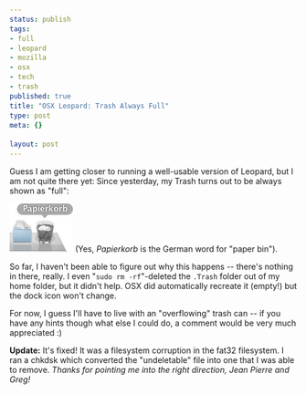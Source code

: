 ```yaml
--- 
status: publish
tags: 
- full
- leopard
- mozilla
- osx
- tech
- trash
published: true
title: "OSX Leopard: Trash Always Full"
type: post
meta: {}

layout: post
---
```

Guess I am getting closer to running a well-usable version of Leopard, but I am not quite there yet: Since yesterday, my Trash turns out to be always shown as "full":

<img src='/media/wp/2007/11/trash-always-full.jpg' alt='Leopard Trash Full' />
(Yes, <em>Papierkorb</em> is the German word for "paper bin").

So far, I haven't been able to figure out why this happens -- there's nothing in there, really. I even "<code>sudo rm -rf</code>"-deleted the <code>.Trash</code> folder out of my home folder, but it didn't help. OSX did automatically recreate it (empty!) but the dock icon won't change.

For now, I guess I'll have to live with an "overflowing" trash can -- if you have any hints though what else I could do, a comment would be very much appreciated :)

<strong>Update:</strong> It's fixed! It was a filesystem corruption in the fat32 filesystem. I ran a chkdsk which converted the "undeletable" file into one that I was able to remove. <em>Thanks for pointing me into the right direction, Jean Pierre and Greg!</em>
